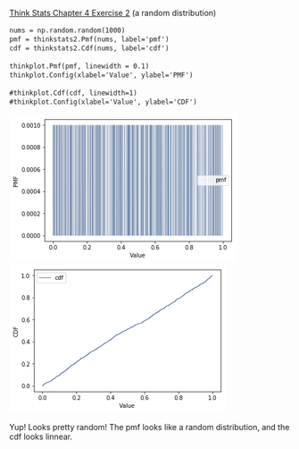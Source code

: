 [Think Stats Chapter 4 Exercise 2](http://greenteapress.com/thinkstats2/html/thinkstats2005.html#toc41) (a random distribution)

```
nums = np.random.random(1000)
pmf = thinkstats2.Pmf(nums, label='pmf')
cdf = thinkstats2.Cdf(nums, label='cdf')

thinkplot.Pmf(pmf, linewidth = 0.1)
thinkplot.Config(xlabel='Value', ylabel='PMF')

#thinkplot.Cdf(cdf, linewidth=1)
#thinkplot.Config(xlabel='Value', ylabel='CDF')
```

![Pmf](https://github.com/imoscovitz/dsp/blob/master/statistics/Pmf.png "Pmf") 
![Cdf](https://github.com/imoscovitz/dsp/blob/master/statistics/Cdf.png "Cdf")

Yup! Looks pretty random! The pmf looks like a random distribution, and the cdf looks linnear.
